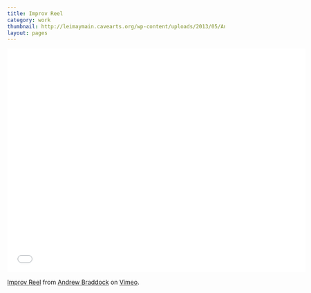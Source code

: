 ```yaml
---
title: Improv Reel
category: work
thumbnail: http://leimaymain.cavearts.org/wp-content/uploads/2013/05/Andrew-SQR.jpg
layout: pages
---
```


<div style="width:640px; margin-left:auto; margin-right:auto;">
</div>

<iframe src="//player.vimeo.com/video/64930657?byline=0" width="690" height="518" frameborder="0" webkitallowfullscreen mozallowfullscreen allowfullscreen></iframe> <p><a href="http://vimeo.com/64930657">Improv Reel</a> from <a href="http://vimeo.com/andrewbraddock">Andrew Braddock</a> on <a href="https://vimeo.com">Vimeo</a>.</p>
